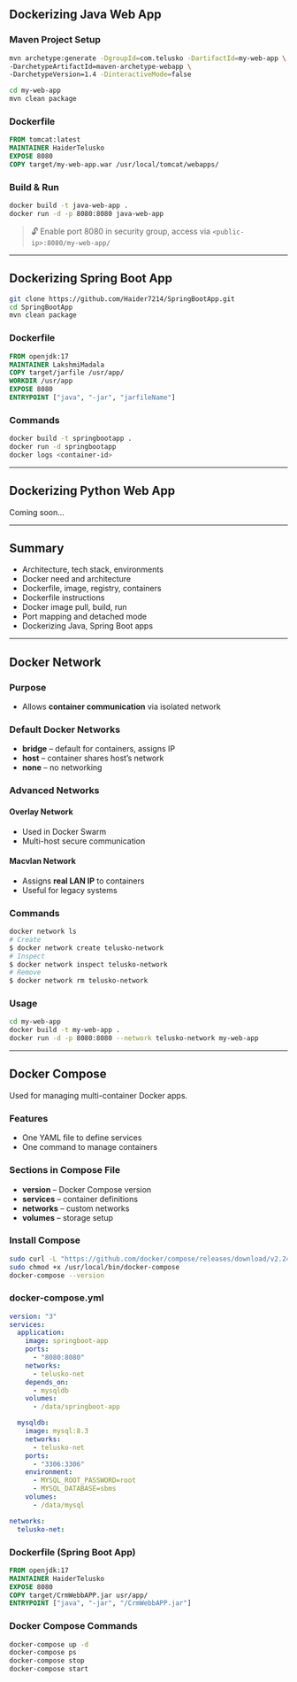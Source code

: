 ## Dockerizing Java Web App

### Maven Project Setup

```bash
mvn archetype:generate -DgroupId=com.telusko -DartifactId=my-web-app \
-DarchetypeArtifactId=maven-archetype-webapp \
-DarchetypeVersion=1.4 -DinteractiveMode=false
```

```bash
cd my-web-app
mvn clean package
```

### Dockerfile

```Dockerfile
FROM tomcat:latest
MAINTAINER HaiderTelusko
EXPOSE 8080
COPY target/my-web-app.war /usr/local/tomcat/webapps/
```

### Build & Run

```bash
docker build -t java-web-app .
docker run -d -p 8080:8080 java-web-app
```

> 🔓 Enable port 8080 in security group, access via `<public-ip>:8080/my-web-app/`

---

## Dockerizing Spring Boot App

```bash
git clone https://github.com/Haider7214/SpringBootApp.git
cd SpringBootApp
mvn clean package
```

### Dockerfile

```Dockerfile
FROM openjdk:17
MAINTAINER LakshmiMadala
COPY target/jarfile /usr/app/
WORKDIR /usr/app
EXPOSE 8080
ENTRYPOINT ["java", "-jar", "jarfileName"]
```

### Commands

```bash
docker build -t springbootapp .
docker run -d springbootapp
docker logs <container-id>
```

---

## Dockerizing Python Web App

Coming soon...

---

## Summary

* Architecture, tech stack, environments
* Docker need and architecture
* Dockerfile, image, registry, containers
* Dockerfile instructions
* Docker image pull, build, run
* Port mapping and detached mode
* Dockerizing Java, Spring Boot apps

---

## Docker Network

### Purpose

* Allows **container communication** via isolated network

### Default Docker Networks

* **bridge** – default for containers, assigns IP
* **host** – container shares host’s network
* **none** – no networking

### Advanced Networks

#### Overlay Network

* Used in Docker Swarm
* Multi-host secure communication

#### Macvlan Network

* Assigns **real LAN IP** to containers
* Useful for legacy systems

### Commands

```bash
docker network ls
# Create
$ docker network create telusko-network
# Inspect
$ docker network inspect telusko-network
# Remove
$ docker network rm telusko-network
```

### Usage

```bash
cd my-web-app
docker build -t my-web-app .
docker run -d -p 8080:8080 --network telusko-network my-web-app
```

---

## Docker Compose

Used for managing multi-container Docker apps.

### Features

* One YAML file to define services
* One command to manage containers

### Sections in Compose File

* **version** – Docker Compose version
* **services** – container definitions
* **networks** – custom networks
* **volumes** – storage setup

### Install Compose

```bash
sudo curl -L "https://github.com/docker/compose/releases/download/v2.24.6/docker-compose-$(uname -s)-$(uname -m)" -o /usr/local/bin/docker-compose
sudo chmod +x /usr/local/bin/docker-compose
docker-compose --version
```

### docker-compose.yml

```yaml
version: "3"
services:
  application:
    image: springboot-app
    ports:
      - "8080:8080"
    networks:
      - telusko-net
    depends_on:
      - mysqldb
    volumes:
      - /data/springboot-app

  mysqldb:
    image: mysql:8.3
    networks:
      - telusko-net
    ports:
      - "3306:3306"
    environment:
      - MYSQL_ROOT_PASSWORD=root
      - MYSQL_DATABASE=sbms
    volumes:
      - /data/mysql

networks:
  telusko-net:
```

### Dockerfile (Spring Boot App)

```Dockerfile
FROM openjdk:17
MAINTAINER HaiderTelusko
EXPOSE 8080
COPY target/CrmWebbAPP.jar usr/app/
ENTRYPOINT ["java", "-jar", "/CrmWebbAPP.jar"]
```

### Docker Compose Commands

```bash
docker-compose up -d
docker-compose ps
docker-compose stop
docker-compose start
```
